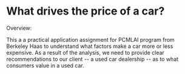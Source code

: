 # What drives the price of a car?

Overview:

This a a practical application assignment for PCMLAI program from Berkeley Haas to understand what factors make a car more or less expensive. As a result of the analysis, we need to provide clear recommendations to our client -- a used car dealership -- as to what consumers value in a used car.
